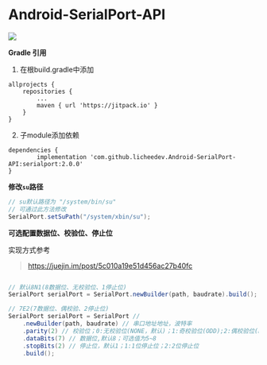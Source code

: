 # Android-SerialPort-API

[![](https://jitpack.io/v/licheedev/Android-SerialPort-API.svg)](https://jitpack.io/#licheedev/Android-SerialPort-API)

**Gradle 引用**

1. 在根build.gradle中添加

```
allprojects {
    repositories {
        ...
        maven { url 'https://jitpack.io' }
    }
}
```

2. 子module添加依赖

```
dependencies {
        implementation 'com.github.licheedev.Android-SerialPort-API:serialport:2.0.0'
}
```

**修改`su`路径**

```java
// su默认路径为 "/system/bin/su"
// 可通过此方法修改
SerialPort.setSuPath("/system/xbin/su");
```

**可选配置数据位、校验位、停止位**

实现方式参考
> https://juejin.im/post/5c010a19e51d456ac27b40fc

```java

// 默认8N1(8数据位、无校验位、1停止位)
SerialPort serialPort = SerialPort.newBuilder(path, baudrate).build();

// 7E2(7数据位、偶校验、2停止位)
SerialPort serialPort = SerialPort //
    .newBuilder(path, baudrate) // 串口地址地址，波特率
    .parity(2) // 校验位；0:无校验位(NONE，默认)；1:奇校验位(ODD);2:偶校验位(EVEN)
    .dataBits(7) // 数据位,默认8；可选值为5~8
    .stopBits(2) // 停止位，默认1；1:1位停止位；2:2位停止位
    .build();
```
